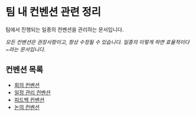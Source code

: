 # 팀 내 컨벤션 관련 정리

팀에서 진행되는 일종의 컨벤션을 관리하는 문서입니다.

*모든 컨벤션은 권장사항이고, 항상 수정될 수 있습니다. 일종의 이렇게 하면 효율적이다~라는 문서입니다.*

## 컨벤션 목록

- [회의 컨벤션](ConferenceConvention.md)
- [일정 관리 컨벤션](ScheduleConvention.md)
- [피드백 컨벤션](FeedbackConvention.md)
- [논의 컨벤션](DiscussionConvention.md)